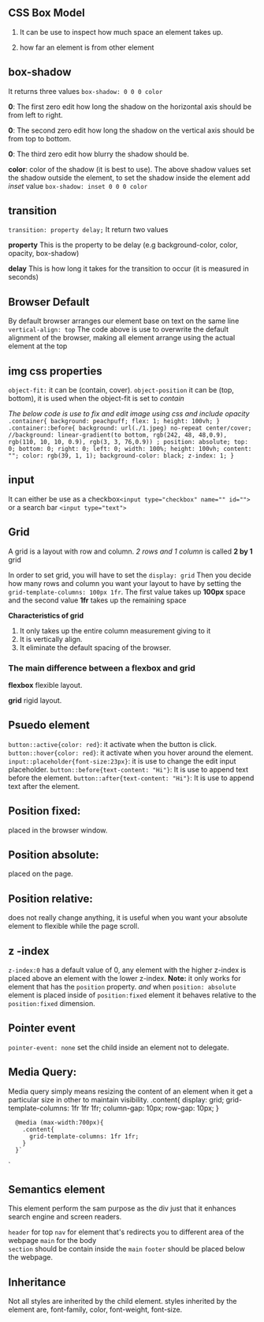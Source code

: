 ## CSS Box Model

1. It can be use to inspect how much space an element takes up.

2. how far an element is from other element

## box-shadow

It returns three values
`box-shadow: 0 0 0 color`

**0**: The first zero edit how long the shadow on the horizontal axis should be from left to right.

**0**: The second zero edit how long the shadow on the vertical axis should be from top to bottom.

**0**: The third zero edit how blurry the shadow should be.

**color**: color of the shadow (it is best to use).
The above shadow values set the shadow outside the element, to set the shadow inside the element add _inset_ value
`box-shadow: inset 0 0 0 color`

## transition

`transition: property delay;`
It return two values

**property** This is the property to be delay (e.g background-color, color, opacity, box-shadow)

**delay** This is how long it takes for the transition to occur (it is measured in seconds)

## Browser Default

By default browser arranges our element base on text on the same line
`vertical-align: top`
The code above is use to overwrite the default alignment of the browser, making all element arrange using the actual element at the top

## img css properties

`object-fit:` it can be (contain, cover).
`object-position` it can be (top, bottom), it is used when the object-fit is set to _contain_

*The below code is use to fix and edit image using css and include opacity*
`.container{
      background: peachpuff;
      flex: 1;
      height: 100vh;
    }
    .container::before{
      background: url(./1.jpeg) no-repeat center/cover;
      //background: linear-gradient(to bottom, rgb(242, 48, 48,0.9), rgb(110, 10, 10, 0.9), rgb(3, 3, 76,0.9)) ;
      position: absolute;
      top: 0;
      bottom: 0;
      right: 0;
      left: 0;
      width: 100%;
      height: 100vh;
      content: "";
      color: rgb(39, 1, 1);
      background-color: black;
      z-index: 1;
    }`
## input

It can either be use as a checkbox`<input type="checkbox" name="" id="">` or a search bar
`<input type="text">`

## Grid

A grid is a layout with row and column.
_2 rows and 1 column_ is called **2 by 1** grid

In order to set grid, you will have to set the `display: grid`
Then you decide how many rows and column you want your layout to have by setting the `grid-template-columns: 100px 1fr`. The first value takes up **100px** space and the second value **1fr** takes up the remaining space

**Characteristics of grid**

1.  It only takes up the entire column measurement giving to it
2.  It is vertically align.
3.  It eliminate the default spacing of the browser.

### The main difference between a flexbox and grid

**flexbox** flexible layout.

**grid** rigid layout.

## Psuedo element

`button::active{color: red}`: it activate when the button is click.
`button::hover{color: red}`: it activate when you hover around the element.
`input::placeholder{font-size:23px}`: it is use to change the edit input placeholder.
`button::before{text-content: "Hi"}`: It is use to append text before the element.
`button::after{text-content: "Hi"}`: It is use to append text after the element.

## Position fixed: 
placed in the browser window.

## Position absolute: 
placed on the page.

## Position relative:
does not really change anything, it is useful when you want your absolute element to flexible while the page scroll.

## z -index
`z-index:0` has a default value of 0, any element with the higher z-index is placed above an element with the lower z-index.
**Note:** it only works for element that has the `position` property.
*and* when `position: absolute` element is placed inside of `position:fixed` element it behaves relative to the `position:fixed` dimension.

## Pointer event
`pointer-event: none` set the child inside an element not to delegate.

## Media Query:
Media query simply means resizing the content of an element when it get a particular size in other to maintain visibility.
    .content{
        display: grid;
        grid-template-columns: 1fr 1fr 1fr;
        column-gap: 10px;
        row-gap: 10px;
      }

      @media (max-width:700px){
        .content{
          grid-template-columns: 1fr 1fr;
        }
      }`
`
## Semantics element
This element perform the sam purpose as the div just that it enhances search engine and screen readers.

`header` for top
 `nav` for element that's redirects you to different area of the webpage
 `main` for the body  
 `section` should be contain inside the `main`
 `footer` should be placed below the webpage.

 ## Inheritance
Not all styles are inherited by the child element.
styles inherited by the element are, font-family, color, font-weight, font-size.
